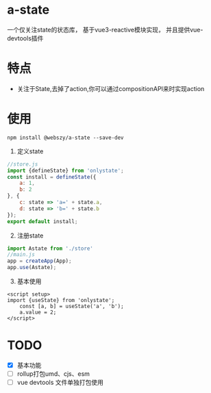 # a-state
一个仅关注state的状态库，
基于vue3-reactive模块实现，
并且提供vue-devtools插件
# 特点
+ 关注于State,去掉了action,你可以通过compositionAPI来时实现action
# 使用
`npm install @webszy/a-state --save-dev`
1. 定义state
```javascript
//store.js
import {defineState} from 'onlystate';
const install = defineState({
    a: 1,
    b: 2
}, {
    c: state => 'a=' + state.a,
    d: state => 'b=' + state.b
});
export default install;
```
2. 注册state
```javascript
import Astate from './store'
//main.js
app = createApp(App);
app.use(Astate);
```
3. 基本使用
```vue
<script setup>
import {useState} from 'onlystate';
    const [a, b] = useState('a', 'b');
    a.value = 2;
</script>
```
# TODO
- [x] 基本功能
- [ ] rollup打包umd、cjs、esm
- [ ] vue devtools 文件单独打包使用
